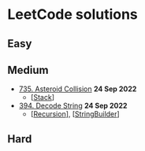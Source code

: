 # LeetCode solutions

## Easy

## Medium

- [735. Asteroid Collision](medium/735_AsteroidCollision.md) **24 Sep 2022**
  - [[Stack](TAGS.md#stack)]
- [394. Decode String](medium/394_DecodeString.md) **24 Sep 2022**
  - [[Recursion](TAGS.md#recursion)], [[StringBuilder](TAGS.md#stringbuilder)]

## Hard
